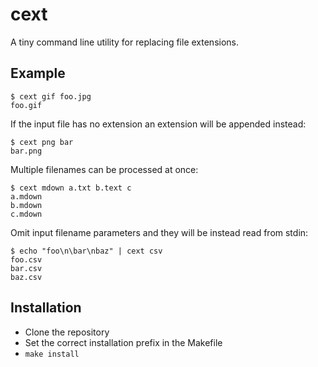 # cext

A tiny command line utility for replacing file extensions.

## Example

	$ cext gif foo.jpg
	foo.gif

If the input file has no extension an extension will be appended instead:

	$ cext png bar
	bar.png

Multiple filenames can be processed at once:

	$ cext mdown a.txt b.text c
	a.mdown
	b.mdown
	c.mdown

Omit input filename parameters and they will be instead read from stdin:

	$ echo "foo\n\bar\nbaz" | cext csv
	foo.csv
	bar.csv
	baz.csv

## Installation

  * Clone the repository
  * Set the correct installation prefix in the Makefile
  * `make install`